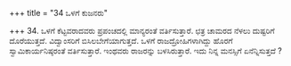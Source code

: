 +++
title = "34 ಒಳಗೆ ಕುಜನರು"

+++
34. ಒಳಗೆ ಕೆಟ್ಟವರಾದವರು ಪ್ರಪಂಚದಲ್ಲಿ ಮಾನ್ಯರಂತೆ ವರ್ತಿಸುತ್ತಾರೆ. ಛತ್ರ ಚಾಮರದ ನೆಳಲು ದುಷ್ಟರಿಗೆ ದೊರೆಯುತ್ತದೆ. ವಿದ್ವಾಂಸರಿಗೆ ಬಿಸಿಲಬೇಗೆಯಾಗುತ್ತದೆ. ಒಳಗೆ ರಾಜದ್ರೋಹಿಗಳಾಗಿದ್ದು ಹೊರಗೆ ಸ್ವಾಮಿಕಾರ್ಯನಿಷ್ಠರಂತೆ ವರ್ತಿಸುತ್ತಾರೆ. ಇಂಥವರು ರಾಜರನ್ನು ಬಳಸಿರುತ್ತಾರೆ. ಇದು ನಿನ್ನ ಮನಸ್ಸಿಗೆ ಏನೆನ್ನಿಸುತ್ತದೆ ?